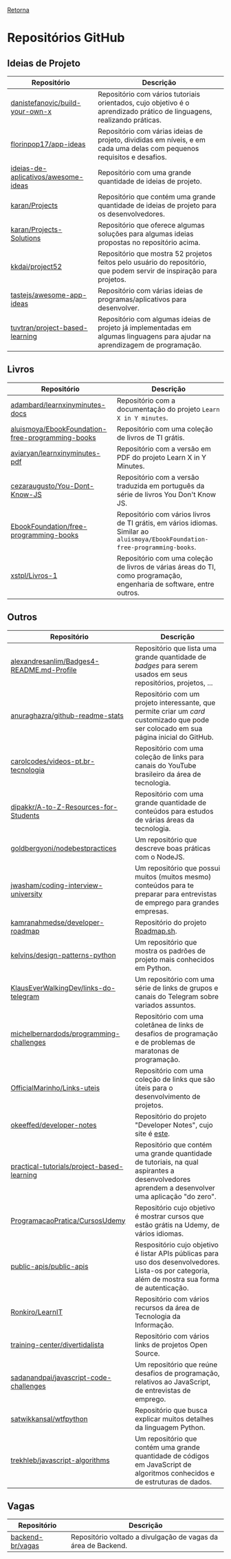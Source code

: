[Retorna](../README.md)

# Repositórios GitHub

## Ideias de Projeto

| Repositório                                                                                   | Descrição                                                                                                                    |
|-----------------------------------------------------------------------------------------------|------------------------------------------------------------------------------------------------------------------------------|
| [danistefanovic/build-your-own-x](https://github.com/danistefanovic/build-your-own-x)         | Repositório com vários tutoriais orientados, cujo objetivo é o aprendizado prático de linguagens, realizando práticas.       |
| [florinpop17/app-ideas](https://github.com/florinpop17/app-ideas)                             | Repositório com várias ideias de projeto, divididas em níveis, e em cada uma delas com pequenos requisitos e desafios.       |
| [ideias-de-aplicativos/awesome-ideas](https://github.com/ideias-de-aplicativos/awesome-ideas) | Repositório com uma grande quantidade de ideias de projeto.                                                                  |
| [karan/Projects](https://github.com/karan/Projects)                                           | Repositório que contém uma grande quantidade de ideias de projeto para os desenvolvedores.                                   |
| [karan/Projects-Solutions](https://github.com/karan/Projects-Solutions)                       | Repositório que oferece algumas soluções para algumas ideias propostas no repositório acima.                                 |
| [kkdai/project52](https://github.com/kkdai/project52)                                         | Repositório que mostra 52 projetos feitos pelo usuário do repositório, que podem servir de inspiração para projetos.         |
| [tastejs/awesome-app-ideas](https://github.com/tastejs/awesome-app-ideas)                     | Repositório com várias ideias de programas/aplicativos para desenvolver.                                                     |
| [tuvtran/project-based-learning](https://github.com/tuvtran/project-based-learning)           | Repositório com algumas ideias de projeto já implementadas em algumas linguagens para ajudar na aprendizagem de programação. |

## Livros

| Repositório                                                                                                             | Descrição                                                                                                                     |
|-------------------------------------------------------------------------------------------------------------------------|-------------------------------------------------------------------------------------------------------------------------------|
| [adambard/learnxinyminutes-docs](https://github.com/adambard/learnxinyminutes-docs)                                     | Repositório com a documentação do projeto `Learn X in Y minutes`.                                                             |
| [aluismoya/EbookFoundation-free-programming-books](https://github.com/aluismoya/EbookFoundation-free-programming-books) | Repositório com uma coleção de livros de TI grátis.                                                                           |
| [aviaryan/learnxinyminutes-pdf](https://github.com/aviaryan/learnxinyminutes-pdf)                                       | Repositório com a versão em PDF do projeto Learn X in Y Minutes.                                                              |
| [cezaraugusto/You-Dont-Know-JS](https://github.com/cezaraugusto/You-Dont-Know-JS)                                       | Repositório com a versão traduzida em português da série de livros You Don't Know JS.                                         |
| [EbookFoundation/free-programming-books](https://github.com/EbookFoundation/free-programming-books)                     | Repositório com vários livros de TI grátis, em vários idiomas. Similar ao `aluismoya/EbookFoundation-free-programming-books`. |
| [xstpl/Livros-1](https://github.com/xstpl/Livros-1)                                                                     | Repositório com uma coleção de livros de várias áreas do TI, como programação, engenharia de software, entre outros.          |

## Outros

| Repositório                                                                                                 | Descrição                                                                                                                                         |
|-------------------------------------------------------------------------------------------------------------|---------------------------------------------------------------------------------------------------------------------------------------------------|
| [alexandresanlim/Badges4-README.md-Profile](https://github.com/alexandresanlim/Badges4-README.md-Profile)   | Repositório que lista uma grande quantidade de *badges* para serem usados em seus repositórios, projetos, ...                                     |
| [anuraghazra/github-readme-stats](https://github.com/anuraghazra/github-readme-stats)                       | Repositório com um projeto interessante, que permite criar um *card* customizado que pode ser colocado em sua página inicial do GitHub.           |
| [carolcodes/videos-pt.br-tecnologia](https://github.com/carolcodes/videos-pt.br-tecnologia)                 | Repositório com uma coleção de links para canais do YouTube brasileiro da área de tecnologia.                                                     |
| [dipakkr/A-to-Z-Resources-for-Students](https://github.com/dipakkr/A-to-Z-Resources-for-Students)           | Repositório com uma grande quantidade de conteúdos para estudos de várias áreas da tecnologia.                                                    |
| [goldbergyoni/nodebestpractices](https://github.com/goldbergyoni/nodebestpractices)                         | Um repositório que descreve boas práticas com o NodeJS.                                                                                           |
| [jwasham/coding-interview-university](https://github.com/jwasham/coding-interview-university)               | Um repositório que possui muitos (muitos mesmo) conteúdos para te preparar para entrevistas de emprego para grandes empresas.                     |
| [kamranahmedse/developer-roadmap](https://github.com/kamranahmedse/developer-roadmap)                       | Repositório do projeto [Roadmap.sh](https://roadmap.sh/).                                                                                         |
| [kelvins/design-patterns-python](https://github.com/kelvins/design-patterns-python)                         | Um repositório que mostra os padrões de projeto mais conhecidos em Python.                                                                        |
| [KlausEverWalkingDev/links-do-telegram](https://github.com/KlausEverWalkingDev/links-do-telegram)           | Um repositório com uma série de links de grupos e canais do Telegram sobre variados assuntos.                                                     |
| [michelbernardods/programming-challenges](https://github.com/michelbernardods/programming-challenges)       | Repositório com uma coletânea de links de desafios de programação e de problemas de maratonas de programação.                                     |
| [OfficialMarinho/Links-uteis](https://github.com/OfficialMarinho/Links-uteis)                               | Repositório com uma coleção de links que são úteis para o desenvolvimento de projetos.                                                            |
| [okeeffed/developer-notes](https://github.com/okeeffed/developer-notes)                                     | Repositório do projeto "Developer Notes", cujo site é [este](https://docs.dennisokeeffe.com/).                                                    |
| [practical-tutorials/project-based-learning](https://github.com/practical-tutorials/project-based-learning) | Repositório que contém uma grande quantidade de tutoriais, na qual aspirantes a desenvolvedores aprendem a desenvolver uma aplicação "do zero".   |
| [ProgramacaoPratica/CursosUdemy](https://github.com/ProgramacaoPratica/CursosUdemy)                         | Repositório cujo objetivo é mostrar cursos que estão grátis na Udemy, de vários idiomas.                                                          |
| [public-apis/public-apis](https://github.com/public-apis/public-apis)                                       | Respositório cujo objetivo é listar APIs públicas para uso dos desenvolvedores. Lista-os por categoria, além de mostra sua forma de autenticação. |
| [Ronkiro/LearnIT](https://github.com/Ronkiro/LearnIT)                                                       | Repositório com vários recursos da área de Tecnologia da Informação.                                                                              |
| [training-center/divertidalista](https://github.com/training-center/divertidalista)                         | Repositório com vários links de projetos Open Source.                                                                                             |
| [sadanandpai/javascript-code-challenges](https://github.com/sadanandpai/javascript-code-challenges)         | Um repositório que reúne desafios de programação, relativos ao JavaScript, de entrevistas de emprego.                                             |
| [satwikkansal/wtfpython](https://github.com/satwikkansal/wtfpython)                                         | Repositório que busca explicar muitos detalhes da linguagem Python.                                                                               |
| [trekhleb/javascript-algorithms](https://github.com/trekhleb/javascript-algorithms)                         | Um repositório que contém uma grande quantidade de códigos em JavaScript de algoritmos conhecidos e de estruturas de dados.                       |

## Vagas

| Repositório                                             | Descrição                                                     |
|---------------------------------------------------------|---------------------------------------------------------------|
| [backend-br/vagas](https://github.com/backend-br/vagas) | Repositório voltado a divulgação de vagas da área de Backend. |